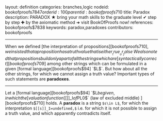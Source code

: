 layout: definition
categories: branches,logic
nodeid: bookofproofs$7847
orderid: 100
parentid: bookofproofs$710
title: Paradox
description: PARADOX ★ bring your math skills to the graduate level ✔ step by step ✚ by the axiomatic method ➜ visit BookOfProofs now!
references: bookofproofs$7838
keywords: paradox,paradoxes
contributors: bookofproofs

---
When we defined [the interpretation of propositions][bookofproofs$710], we insisted that a proposition has a truth value that is either __true__ or __false__. We also noted that propositions build only a part of all the strings which are [syntactically correct][bookofproofs$709] among other strings which can be formulated in a given [formal language][bookofproofs$94] `$L$`. But how about all the other strings, for which we cannot assign a truth value? Important types of such statements are __paradoxes__.

---

Let a [formal language][bookofproofs$94] `$L$` be given, in which the [valuation function `$[[]]_I$` of `$PL0$` (law of excluded middle) ][bookofproofs$710] holds. A **paradox** is a string `$s\in L$`, for which the interpretation `$[[s]]_I=undefined,$` i.e. for which it is not possible to assign a truth value, and which apparently contradicts itself.
